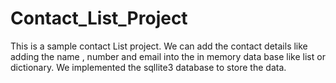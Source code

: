 # Contact_List_Project
This is a sample contact List project.
We can add the contact details like adding the name , number and email into the in memory data base like list or dictionary.
We implemented the sqllite3 database to store the data.
